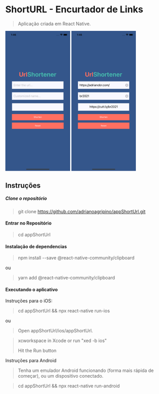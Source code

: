 # ShortURL - Encurtador de Links

> Aplicação criada em React Native.

<img src="https://github.com/adrianoagripino/appShortUrl/blob/master/screen/01.png" width="40%"> <img src="https://github.com/adrianoagripino/appShortUrl/blob/master/screen/02.png" width="40%">

## Instruções

##### Clone o repositório

> git clone https://github.com/adrianoagripino/appShortUrl.git

#### Entrar no Repositório

> cd appShortUrl

#### Instalação de dependencias

> npm install --save @react-native-community/clipboard

ou

> yarn add @react-native-community/clipboard 

#### Executando o aplicativo

Instruções para o iOS:

> cd appShortUrl && npx react-native run-ios

ou

> Open appShortUrl/ios/appShortUrl.

> xcworkspace in Xcode or run "xed -b ios"
> 
> Hit the Run button

Instruções para Android

> Tenha um emulador Android funcionando (forma mais rápida de começar), ou um dispositivo conectado.

> cd appShortUrl && npx react-native run-android
